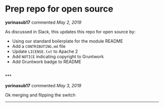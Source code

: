 # Prep repo for open source

**yorinasub17** commented *May 2, 2019*

As discussed in Slack, this updates this repo for open source by:

- Using our standard boilerplate for the module README
- Add a `CONTRIBUTING.md` file
- Update `LICENSE.txt` to Apache 2
- Add `NOTICE` indicating copyright to Gruntwork
- Add Gruntwork badge to README
<br />
***


**yorinasub17** commented *May 3, 2019*

Ok merging and flipping the switch
***

